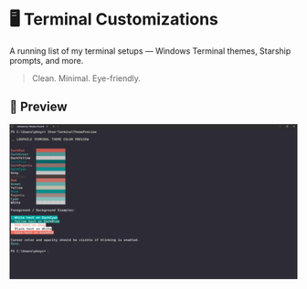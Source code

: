 # 🖥️ Terminal Customizations

A running list of my terminal setups — Windows Terminal themes, Starship prompts, and more.

> Clean. Minimal. Eye-friendly.

## 📸 Preview  
![Windows Terminal Color Scheme - Logphile Preview](https://github.com/logphile/terminal-customizations/blob/main/screenshots/logphile-preview.PNG)

